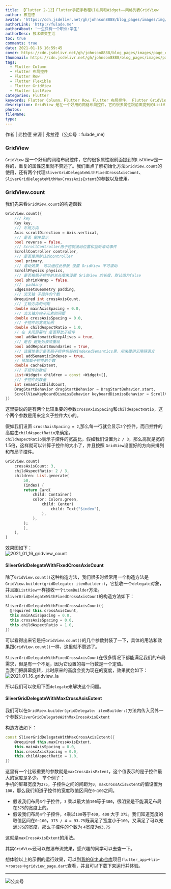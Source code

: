```yaml
---
title: 【Flutter 2-12】Flutter手把手教程UI布局和Widget——网格列表GridView
author: 弗拉德
avatar: 'https://cdn.jsdelivr.net/gh/johnson8888/blog_pages/images/img/avatar.jpg'
authorLink: 'http://fulade.me'
authorAbout: '一生只有一个职业:学生'
authorDesc: 技术改变生活
toc: true
comments: true
date: 2021-01-16 16:59:45
cover: https://cdn.jsdelivr.net/gh/johnson8888/blog_pages/images/page_conver_flutter_blue.jpeg
thumbnail: https://cdn.jsdelivr.net/gh/johnson8888/blog_pages/images/page_conver_flutter_blue.jpeg
tags:
  - Flutter Column
  - Flutter 布局控件
  - Flutter Row
  - Flutter Flexible
  - Flutter GridView
  - Flutter ListView
categories: Flutter
keywords: Flutter Column，Flutter Row，Flutter 布局控件， Flutter GridView Warp，ListView 
description: GridView 是在一个好用的网格布局控件，它的很多属性跟前面提到的ListView是一样的，重复的属性这里就不在赘述了。我们重点看几个初始化方法`GridView.count`、`SliverGridDelegateWithFixedCrossAxisCount`、`SliverGridDelegateWithMaxCrossAxisExtent`的使用。
photos:
fileName:
type:
---
```


作者 | 弗拉德
来源 | 弗拉德（公众号：fulade_me)

### GridView
`GridView` 是一个好用的网格布局控件，它的很多属性跟前面提到的ListView是一样的，重复的属性这里就不赘述了。我们重点了解初始化方法`GridView.count`的使用，还有两个代理`SliverGridDelegateWithFixedCrossAxisCount`、`SliverGridDelegateWithMaxCrossAxisExtent`的参数以及使用。

### GridView.count
我们先来看`GridView.count`的构造函数
``` dart
GridView.count({
    /// key 
    Key key,
    /// 布局方向
    Axis scrollDirection = Axis.vertical,
    /// 是否 倒序显示
    bool reverse = false,
    /// ScrollController用于控制滚动位置和监听滚动事件
    ScrollController controller,
    /// 是否使用默认的controller
    bool primary,
    /// 滚动效果  可以通过此参数 设置 GridView 不可滚动
    ScrollPhysics physics,
    /// 是否根据子控件的总长度来设置 GridView 的长度，默认值为false
    bool shrinkWrap = false,
    ///  padding
    EdgeInsetsGeometry padding,
    /// 交叉轴 子控件的个数
    @required int crossAxisCount,
    /// 主轴方向的间距
    double mainAxisSpacing = 0.0,
    /// 交叉轴方向子元素的间距
    double crossAxisSpacing = 0.0,
    /// 子控件的宽高比例
    double childAspectRatio = 1.0,
    // 在 关闭屏幕时 是否释放子控件
    bool addAutomaticKeepAlives = true,
    /// 是否 避免列表项重绘
    bool addRepaintBoundaries = true,
    /// 该属性表示是否把子控件包装在IndexedSemantics里，用来提供无障碍语义
    bool addSemanticIndexes = true,
    // 预加载子控件的个数
    double cacheExtent,
    /// 子控件的数组
    List<Widget> children = const <Widget>[],
    /// 子控件的数量
    int semanticChildCount,
    DragStartBehavior dragStartBehavior = DragStartBehavior.start,
    ScrollViewKeyboardDismissBehavior keyboardDismissBehavior = ScrollViewKeyboardDismissBehavior.manual,
})
```
这里要说的是有两个比较重要的参数`crossAxisSpacing`和`childAspectRatio`，这个两个参数是用来定义子控件大小的。

假如我们设置 `crossAxisSpacing = 2`,那么每一行就会显示`2`个控件，而且控件的高度由`childAspectRatio`来确定。  
`childAspectRatio`表示子控件的宽高比，假如我们设置为`2 / 3`，那么高就是宽的1.5倍，这样就可以计算子控件的大小了，并且按照 `GridView`设置好的方向来排列和布局子控件。
``` dart
GridView.count(
    crossAxisCount: 3,
    childAspectRatio: 2 / 3,
    children: List.generate(
        50,
        (index) {
        return Card(
            child: Container(
            color: Colors.green,
                child: Center(
                    child: Text("$index"),
                ),
            ),
        );
        },
    ),
)
```
效果图如下：   
![2021_01_16_gridview_count](https://cdn.jsdelivr.net/gh/johnson8888/blog_pages/images/2021_01_16_gridview_count.png)


#### SliverGridDelegateWithFixedCrossAxisCount
除了`GridView.count()`这种构造方法，我们很多时候常用一个构造方法是`GridView.builder(gridDelegate: itemBuilder:)`，它接收一个`delegate`对象，并且跟`ListView`一样接收一个`itemBuilder`方法。
`SliverGridDelegateWithFixedCrossAxisCount`的构造方法如下：  

``` dart
SliverGridDelegateWithFixedCrossAxisCount({
  @required this.crossAxisCount,
  this.mainAxisSpacing = 0.0,
  this.crossAxisSpacing = 0.0,
  this.childAspectRatio = 1.0,
})
```
可以看得出来它是把`GridView.count()`的几个参数封装了一下，具体的用法和效果跟`GridView.count()`一样，这里就不赘述了。

`SliverGridDelegateWithFixedCrossAxisCount`在很多情况下都能满足我们的布局需求，但是有一个不足，因为它设置的每一行数是一个定值。  
当我们把屏幕旋转，此时原来的高度会变为现在的宽度，效果就会如下：
![2021_01_16_gridview_la](https://cdn.jsdelivr.net/gh/johnson8888/blog_pages/images/2021_01_16_gridview_la.jpg)

所以我们可以使用下面`delegate`来解决这个问题。 

#### SliverGridDelegateWithMaxCrossAxisExtent
我们可以在`GridView.builder(gridDelegate: itemBuilder:)`方法内传入另外一个参数`SliverGridDelegateWithMaxCrossAxisExtent`

构造方法如下：
``` dart
const SliverGridDelegateWithMaxCrossAxisExtent({
    @required this.maxCrossAxisExtent,
    this.mainAxisSpacing = 0.0,
    this.crossAxisSpacing = 0.0,
    this.childAspectRatio = 1.0,
}) 
```
这里有一个比较重要的参数就是`maxCrossAxisExtent`，这个值表示的是子控件最大的宽度是多少。
举个例子：  
手机的屏幕宽度为`375`，子控件之间的间距为`0`，`maxCrossAxisExtent`的值设置为`100`，那么我们知道子控件的宽度取值区间在`0~100`之间。
- 假设我们布局`3`个子控件，`3` 乘以最大值`100`等于`300`，很明显是不能满足布局在`375`的宽度上的。
- 假设我们布局`4`个子控件，`4`乘以`100`等于`400`，`400` 大于 `375`。我们知道宽度的取值区间在`0~100`，`375 / 4 = 93.75`既满足了宽度小于`100`，又满足了可以充满`375`的宽度，那么子控件的个数为 `4`宽度为`93.75`

这就是`maxCrossAxisExtent`的用法。

其实`GridView`还可以做瀑布流效果，感兴趣的同学可以去查一下。

想体验以上的示例的运行效果，可以到[我的Github仓库](https://github.com/Johnson8888/learn_flutter)项目`flutter_app`->`lib`->`routes`->`gridview_page.dart`查看，并且可以下载下来运行并体验。


***
![公众号](https://cdn.jsdelivr.net/gh/johnson8888/blog_pages/images/page_footer.jpg)
